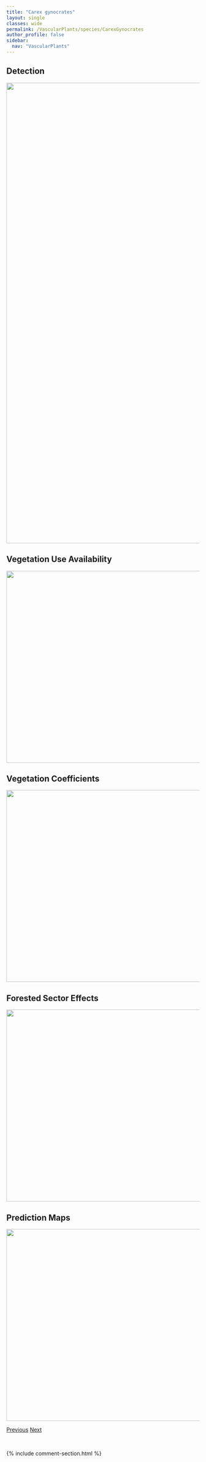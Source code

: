 ```yaml
---
title: "Carex gynocrates"
layout: single
classes: wide
permalink: /VascularPlants/species/CarexGynocrates
author_profile: false
sidebar:
  nav: "VascularPlants"
---
```


<h2>Detection</h2>

<a href="https://drive.google.com/uc?export=view&id=18IusDvf-Xzrz0SBZN_URKW4SC8GbA0WR">
<img src="https://drive.google.com/uc?export=view&id=18IusDvf-Xzrz0SBZN_URKW4SC8GbA0WR" height = "1200" width = "800">
</a>


<h2>Vegetation Use Availability</h2>

<a href="https://drive.google.com/uc?export=view&id=1T11mj0KR-H4v6aK4b544HfN3EBTAhrlZ">
<img src="https://drive.google.com/uc?export=view&id=1T11mj0KR-H4v6aK4b544HfN3EBTAhrlZ" height = "500" width = "1000">
</a>


<h2>Vegetation Coefficients</h2>

<a href="https://drive.google.com/uc?export=view&id=1ex5Hk1ng3orbAOvoqMXGsQ7mSE6si4uK">
<img src="https://drive.google.com/uc?export=view&id=1ex5Hk1ng3orbAOvoqMXGsQ7mSE6si4uK" height = "500" width = "1000">
</a>


<h2>Forested Sector Effects</h2>

<a href="https://drive.google.com/uc?export=view&id=1RNSZq8dl3syYFpbYkFCWp5PxDdwUb3RN">
<img src="https://drive.google.com/uc?export=view&id=1RNSZq8dl3syYFpbYkFCWp5PxDdwUb3RN" height = "500" width = "1000">
</a>


<h2>Prediction Maps</h2>

<a href="https://drive.google.com/uc?export=view&id=1BbnogTv68viYKyJntfx6lt9jQlA6Ee49">
<img src="https://drive.google.com/uc?export=view&id=1BbnogTv68viYKyJntfx6lt9jQlA6Ee49" height = "500" width = "1000">
</a>


<a href="/DevelopmentWebsite/VascularPlants/species/CarexFoenea" class="pagination--pager" title="Carex foenea">Previous</a> <a href="/DevelopmentWebsite/VascularPlants/species/CarexHeleonastes" class="pagination--pager" title="Carex heleonastes">Next</a>

<p>&nbsp;</p>

{% include comment-section.html %}
